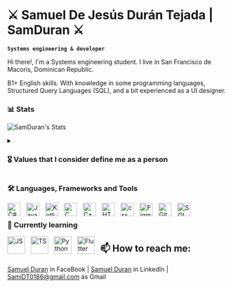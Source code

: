 # ⚔️ Samuel De Jesús Durán Tejada  | SamDuran ⚔️
**`Systems engineering & developer`**

Hi there!, I'm a Systems engineering student. I live in San Francisco de Macoris, Dominican Republic. 

B1+ English skills.
With knowledge in some programming languages, Structured Query Languages (SQL), and a bit experienced as a UI designer. 

### 📊 Stats

![SamDuran's Stats](https://github-readme-stats.vercel.app/api?username=samduran&show_icons=true&theme=one_dark_pro)

<details>
 <summary><h3>🎖️ Values that I consider define me as a person</h3></summary>
  - _Responsible_ 
 - _Honest_
 - _Respectful_
 - _Cheerful_
 - _Reliable_
</details>


###  🛠️ ️Languages, Frameworks and Tools

<img align="left" alt = "C#"     width="30px" style = "padding-right:10px;" src = "https://cdn.jsdelivr.net/gh/devicons/devicon/icons/csharp/csharp-original.svg"/>
<img align="left" alt = "Java"   width="30px" style = "padding-right:10px;" src = "https://cdn.jsdelivr.net/gh/devicons/devicon/icons/java/java-original.svg"/>
<img align="left" alt = "Kotlin" width="30px" style = "padding-right:10px;" src = "https://cdn.jsdelivr.net/gh/devicons/devicon/icons/kotlin/kotlin-original.svg"/>
<img align="left" alt = "C"      width="30px" style = "padding-right:10px;" src = "https://cdn.jsdelivr.net/gh/devicons/devicon/icons/c/c-original.svg"/>
<img align="left" alt = "C++"    width="30px" style = "padding-right:10px;" src = "https://cdn.jsdelivr.net/gh/devicons/devicon/icons/cplusplus/cplusplus-original.svg"/>
<img align="left" alt = "HTML"   width="30px" style = "padding-right:10px;" src = "https://cdn.jsdelivr.net/gh/devicons/devicon/icons/html5/html5-original.svg"/>
<img align="left" alt = "css"    width="30px" style = "padding-right:10px;" src = "https://cdn.jsdelivr.net/gh/devicons/devicon/icons/css3/css3-original.svg"/>
<img align="left" alt = "Figma"  width="30px" style = "padding-right:10px;" src = "https://cdn.jsdelivr.net/gh/devicons/devicon/icons/figma/figma-original.svg"/>
<img align="left" alt = "Git"    width="30px" style = "padding-right:10px;" src = "https://cdn.jsdelivr.net/gh/devicons/devicon/icons/git/git-original.svg"/>
<img align="left" alt = "SQL"    width="30px" style = "padding-right:10px;" src ="https://cdn.jsdelivr.net/gh/devicons/devicon/icons/microsoftsqlserver/microsoftsqlserver-plain.svg/>
<img align="left" alt = "MySql"  width="30px" style = "padding-right:10px;" src = "https://cdn.jsdelivr.net/gh/devicons/devicon/icons/mysql/mysql-original-wordmark.svg"/>
<br />


### 🌱 Currently learning

<img align="left" alt = "JS"     width="40px" style = "padding-right:10px;" src = "https://cdn.jsdelivr.net/gh/devicons/devicon/icons/javascript/javascript-original.svg"/>
<img align="left" alt = "TS"     width="40px" style = "padding-right:10px;" src = "https://cdn.jsdelivr.net/gh/devicons/devicon/icons/typescript/typescript-original.svg"/>
<img align="left" alt = "Python" width="40px" style = "padding-right:10px;" src = "https://cdn.jsdelivr.net/gh/devicons/devicon/icons/python/python-original-wordmark.svg"/>
<img align="left" alt = "Flutter"width="40px" style = "padding-right:10px;" src = "https://cdn.jsdelivr.net/gh/devicons/devicon/icons/kotlin/kotlin-original.svg"/>

## 📫 How to reach me:

[Samuel Duran](https://web.facebook.com/samueldurantejada) in FaceBook | [Samuel Duran](https://www.linkedin.com/in/samuel-durán-99b81527a/) in LinkedIn | SamiDT0186@gmail.com as Gmail
